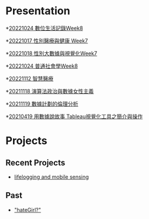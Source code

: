 # Presentation
*[20221024 數位生活記錄Week8](https://docs.google.com/presentation/d/e/2PACX-1vQKXjG31hC6Y2EvMfCc4aEKikODiSqXfeQJSbmSgGestAgXmfIa_Sn38EJ-8ZHE3WdExfHIPlU_oIpg/pub?start=false&loop=false&delayms=3000)

*[20221017 性別醫療與健康 Week7]()

*[20221018 性別大數據與視覺化Week7]()

*[20221024 普通社會學Week8](https://docs.google.com/presentation/d/e/2PACX-1vQZ20mDKGGDOwfBHcakFXtsYTIWenbXlSGJUFYg-YeUzIY5mn_0Y7WY2RacozljOdhmH5Y-cLmJFkmz/pub?start=false&loop=false&delayms=3000)

*[20221112 智慧醫療]()

*[20211118 演算法政治與數據女性主義]()

*[20211119 數據計劃的倫理分析]()

*[20210419 用數據說故事 Tableau視覺化工具之簡介與操作]()


# Projects

## Recent Projects
* [lifelogging and mobile sensing]()

## Past
* ["hateGirl?"]()

